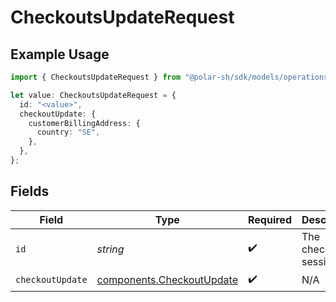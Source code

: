 # CheckoutsUpdateRequest

## Example Usage

```typescript
import { CheckoutsUpdateRequest } from "@polar-sh/sdk/models/operations/checkoutsupdate.js";

let value: CheckoutsUpdateRequest = {
  id: "<value>",
  checkoutUpdate: {
    customerBillingAddress: {
      country: "SE",
    },
  },
};
```

## Fields

| Field                                                                  | Type                                                                   | Required                                                               | Description                                                            |
| ---------------------------------------------------------------------- | ---------------------------------------------------------------------- | ---------------------------------------------------------------------- | ---------------------------------------------------------------------- |
| `id`                                                                   | *string*                                                               | :heavy_check_mark:                                                     | The checkout session ID.                                               |
| `checkoutUpdate`                                                       | [components.CheckoutUpdate](../../models/components/checkoutupdate.md) | :heavy_check_mark:                                                     | N/A                                                                    |